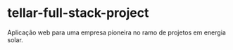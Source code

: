 # tellar-full-stack-project
Aplicação web para uma empresa pioneira no ramo de projetos em energia solar.
